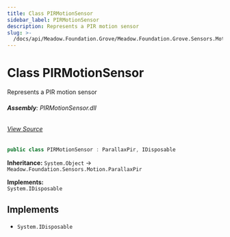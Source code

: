 ```yaml
---
title: Class PIRMotionSensor
sidebar_label: PIRMotionSensor
description: Represents a PIR motion sensor
slug: >-
  /docs/api/Meadow.Foundation.Grove/Meadow.Foundation.Grove.Sensors.Motion/PIRMotionSensor
---
```

# Class PIRMotionSensor
Represents a PIR motion sensor

###### **Assembly**: PIRMotionSensor.dll
###### [View Source](https://github.com/WildernessLabs/Meadow.Foundation.Grove.git/blob/develop/Source/PIRMotionSensor/Driver/PIRMotionSensor.cs#L10)
```csharp title="Declaration"
public class PIRMotionSensor : ParallaxPir, IDisposable
```
**Inheritance:** `System.Object` -> `Meadow.Foundation.Sensors.Motion.ParallaxPir`

**Implements:**  
`System.IDisposable`


## Implements

* `System.IDisposable`
